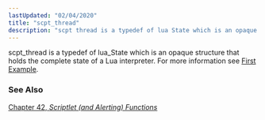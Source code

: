 ```yaml
---
lastUpdated: "02/04/2020"
title: "scpt_thread"
description: "scpt thread is a typedef of lua State which is an opaque structure that holds the complete state of a Lua interpreter For more information see A First Example Chapter 42 Scriptlet and Alerting Functions..."
---
```


scpt_thread is a typedef of lua_State which is an opaque structure that holds the complete state of a Lua interpreter. For more information see [First Example](http://www.lua.org/pil/24.1.html).

### <a name="idp34529696"></a> See Also

[Chapter 42, *Scriptlet (and Alerting) Functions*](script "Chapter 42. Scriptlet (and Alerting) Functions")
